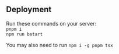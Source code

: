 ## Deployment

Run these commands on your server:    
`pnpm i`  
`npm run bstart`

You may also need to run `npm i -g pnpm tsx`
